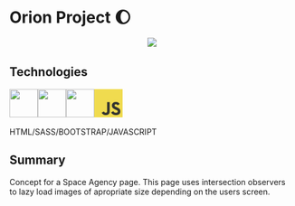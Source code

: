 # Orion Project :moon:

<p align="center">
  <img src="https://i.ibb.co/PGwzV4j/Isometric-Web-Pages-Mockup.png">
</p>

## Technologies
<img src="https://cdn0.iconfinder.com/data/icons/social-network-7/50/22-512.png" width="50" height="50" /><img src="https://d2eip9sf3oo6c2.cloudfront.net/tags/images/000/001/057/full/scsslogo.png" width="50" height="50" /><img src="https://camo.githubusercontent.com/bec2c92468d081617cb3145a8f3d8103e268bca400f6169c3a68dc66e05c971e/68747470733a2f2f76352e676574626f6f7473747261702e636f6d2f646f63732f352e302f6173736574732f6272616e642f626f6f7473747261702d6c6f676f2d736861646f772e706e67" width="50" height="50" /><img src="https://raw.githubusercontent.com/voodootikigod/logo.js/master/js.png" width="50" height="50" />

HTML/SASS/BOOTSTRAP/JAVASCRIPT




## Summary
Concept for a Space Agency page. This page uses intersection observers to lazy load images of apropriate size depending on the users screen.


